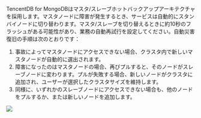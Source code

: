 TencentDB for MongoDBはマスタ/スレーブホットバックアップアーキテクチャを採用します。マスタノードに障害が発生するとき、サービスは自動的にスタンバイノードに切り替わります。マスタ/スレーブを切り替えるときに約10秒のフラッシュがある可能性があり、業務の自動再試行を設定してください。自動災害復旧の手順は次のとおりです：
1. 事故によってマスタノードにアクセスできない場合、クラスタ内で新しいマスタノードが自動的に選出されます。
2. 障害になったのはマスタノードの場合、再びプルすると、そのノードがスレーブノードに変わります。プルが失敗する場合、新しいノードがクラスタに追加され、ユーザーが選択したクラスタサイズを維持します。
3. 同様に、いずれかのスレーブノードにアクセスできない場合も、他のノードをプルするか、または新しいノードを追加します。

![](https://main.qcloudimg.com/raw/bed2a8691c6e6d6626e479dd92318e98.svg)


